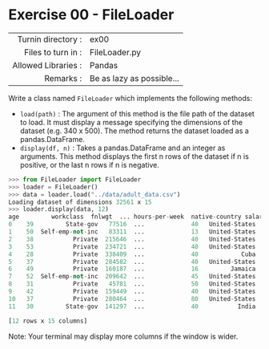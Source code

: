 # Exercise 00 - FileLoader
|                         |                    |
| -----------------------:| ------------------ |
|   Turnin directory :    |  ex00              |
|   Files to turn in :    |  FileLoader.py     |
|   Allowed Libraries :   |  Pandas            |
|   Remarks :             |  Be as lazy as possible...|

Write a class named `FileLoader` which implements the following methods:
* `load(path)` : The argument of this method is the file path of the dataset to load. It must display a message specifying the dimensions of the dataset (e.g. 340 x 500). The method returns the dataset loaded as a pandas.DataFrame.
* `display(df, n)` : Takes a pandas.DataFrame and an integer as arguments. This method displays the first n rows of the dataset if n is positive, or the last n rows if n is negative.  

```python
>>> from FileLoader import FileLoader
>>> loader = FileLoader()
>>> data = loader.load("../data/adult_data.csv")
Loading dataset of dimensions 32561 x 15
>>> loader.display(data, 12)
age         workclass  fnlwgt  ... hours-per-week  native-country salary
0    39         State-gov   77516  ...             40   United-States  <=50K
1    50  Self-emp-not-inc   83311  ...             13   United-States  <=50K
2    38           Private  215646  ...             40   United-States  <=50K
3    53           Private  234721  ...             40   United-States  <=50K
4    28           Private  338409  ...             40            Cuba  <=50K
5    37           Private  284582  ...             40   United-States  <=50K
6    49           Private  160187  ...             16         Jamaica  <=50K
7    52  Self-emp-not-inc  209642  ...             45   United-States   >50K
8    31           Private   45781  ...             50   United-States   >50K
9    42           Private  159449  ...             40   United-States   >50K
10   37           Private  280464  ...             80   United-States   >50K
11   30         State-gov  141297  ...             40           India   >50K

[12 rows x 15 columns]
```

Note: Your terminal may display more columns if the window is wider.
